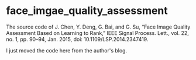 # face_imgae_quality_assessment
The source code of J. Chen, Y. Deng, G. Bai, and G. Su, “Face Image Quality Assessment Based on Learning to Rank,” IEEE Signal Process. Lett., vol. 22, no. 1, pp. 90–94, Jan. 2015, doi: 10.1109/LSP.2014.2347419.

I just moved the code here from the author's blog.
